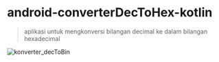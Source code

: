 android-converterDecToHex-kotlin
==
> aplikasi untuk mengkonversi bilangan decimal ke dalam bilangan hexadecimal  


![konverter_decToBin](https://user-images.githubusercontent.com/53375007/128656559-49e7e36e-a108-4c8d-98c8-5b8c55feb25b.png)

